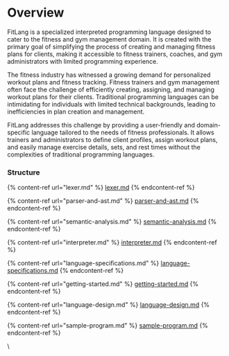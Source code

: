 # Overview

FitLang is a specialized interpreted programming language designed to cater to the fitness and gym management domain. It is created with the primary goal of simplifying the process of creating and managing fitness plans for clients, making it accessible to fitness trainers, coaches, and gym administrators with limited programming experience.

The fitness industry has witnessed a growing demand for personalized workout plans and fitness tracking. Fitness trainers and gym management often face the challenge of efficiently creating, assigning, and managing workout plans for their clients. Traditional programming languages can be intimidating for individuals with limited technical backgrounds, leading to inefficiencies in plan creation and management.

FitLang addresses this challenge by providing a user-friendly and domain-specific language tailored to the needs of fitness professionals. It allows trainers and administrators to define client profiles, assign workout plans, and easily manage exercise details, sets, and rest times without the complexities of traditional programming languages.



### Structure

{% content-ref url="lexer.md" %}
[lexer.md](lexer.md)
{% endcontent-ref %}

{% content-ref url="parser-and-ast.md" %}
[parser-and-ast.md](parser-and-ast.md)
{% endcontent-ref %}

{% content-ref url="semantic-analysis.md" %}
[semantic-analysis.md](semantic-analysis.md)
{% endcontent-ref %}

{% content-ref url="interpreter.md" %}
[interpreter.md](interpreter.md)
{% endcontent-ref %}

{% content-ref url="language-specifications.md" %}
[language-specifications.md](language-specifications.md)
{% endcontent-ref %}

{% content-ref url="getting-started.md" %}
[getting-started.md](getting-started.md)
{% endcontent-ref %}

{% content-ref url="language-design.md" %}
[language-design.md](language-design.md)
{% endcontent-ref %}

{% content-ref url="sample-program.md" %}
[sample-program.md](sample-program.md)
{% endcontent-ref %}



\
